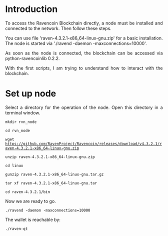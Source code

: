 # Introduction

<p align="justify">To access the Ravencoin Blockchain directly, a node must be installed and connected to the network. Then follow these steps.</p>

<p align="justify">You can use file 'raven-4.3.2.1-x86_64-linux-gnu.zip' for a basic installation. The node is started via './ravend -daemon -maxconnections=10000'.</p> 

<p align="justify">As soon as the node is connected, the blockchain can be accessed via python-ravencoinlib 0.2.2.</p>

<p align="justify">With the first scripts, I am trying to understand how to interact with the blockchain.</p>

# Set up node

<p align="justify">Select a directory for the operation of the node. Open this directory in a terminal window.</p>

<code>mkdir rvn_node</code>

<code>cd rvn_node</code>

<code>wget https://github.com/RavenProject/Ravencoin/releases/download/v4.3.2.1/raven-4.3.2.1-x86_64-linux-gnu.zip</code>

<code>unzip raven-4.3.2.1-x86_64-linux-gnu.zip</code>
  
<code>cd linux</code>
  
<code>gunzip raven-4.3.2.1-x86_64-linux-gnu.tar.gz</code>
  
<code>tar xf raven-4.3.2.1-x86_64-linux-gnu.tar</code>
  
<code>cd raven-4.3.2.1/bin</code> 
  
<p align="justify">Now we are ready to go.</p>
  
<code>./ravend -daemon -maxconnections=10000</code> 

<p align="justify">The wallet is reachable by:</p>

<code>./raven-qt</code> 

